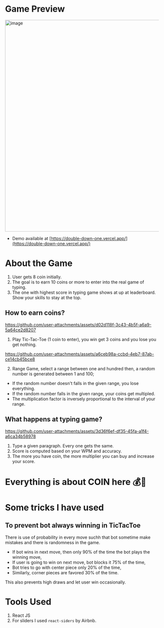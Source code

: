 # Game Preview
<img width="1366" height="694" alt="image" src="https://github.com/user-attachments/assets/ec903efb-ee30-4c32-bb35-a3395bdfba37" />

- Demo available at [https://double-down-one.vercel.app/](https://double-down-one.vercel.app/)

# About the Game
1. User gets 8 coin initially.
2. The goal is to earn 10 coins or more to enter into the real game of typing. 
3. The one with highest score in typing game shows at up at leaderboard. Show your skills to stay at the top.

## How to earn coins?


https://github.com/user-attachments/assets/d02d118f-3c43-4b5f-a6a9-5a64ce2d8207


1. Play Tic-Tac-Toe (1 coin to enter), you win get 3 coins and you lose you get nothing.


https://github.com/user-attachments/assets/a6ceb98a-ccbd-4eb7-87ab-ce14cb45bce8


   
2. Range Game, select a range between one and hundred then, a random number is generated between 1 and 100;
- If the random number doesn't falls in the given range, you lose everything.
- If the random number falls in the given range, your coins get multipled.
- The multiplication factor is inversely proportional to the interval of your range.

## What happens at typing game?


https://github.com/user-attachments/assets/3d36f6ef-df35-45fa-a1f4-a6ca34b58978


1. Type a given paragraph. Every one gets the same. 
2. Score is computed based on your WPM and accuracy.
3. The more you have coin, the more multiplier you can buy and increase your score.

# Everything is about COIN here 💰💸

# Some tricks I have used
## To prevent bot always winning in TicTacToe
There is use of probability in every move suchh that bot sometime make mistakes and there is randomness in the game.
- If bot wins in next move, then only 90% of the time the bot plays the winning move,
- If user is going to win on next move, bot blocks it 75% of the time,
- Bot tries to go with center piece only 20% of the time,
- Similarly, corner pieces are favored 30% of the time.

This also prevents high draws and let user win occasionally.

# Tools Used
1. React JS
2. For sliders I used `react-siders` by Airbnb.
